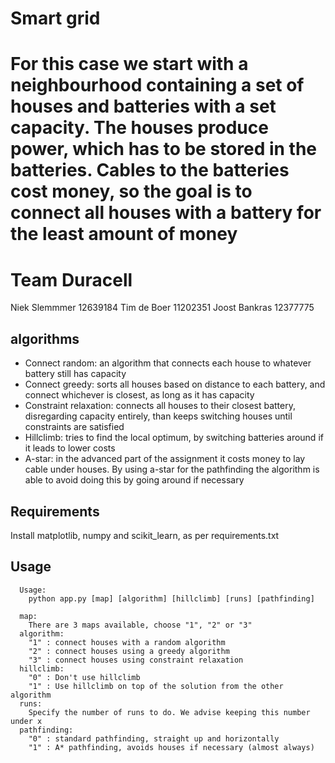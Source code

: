 Smart grid
==========
For this case we start with a neighbourhood containing a set of houses and
batteries with a set capacity. The houses produce power, which has to be stored
in the batteries. Cables to the batteries cost money, so the goal is to connect
all houses with a battery for the least amount of money
=============
Team Duracell
=============
Niek Slemmmer 12639184
Tim de Boer 11202351
Joost Bankras 12377775

## algorithms
* Connect random: an algorithm that connects each house to whatever battery
still has capacity
* Connect greedy: sorts all houses based on distance to each battery, and
connect whichever is closest, as long as it has capacity
* Constraint relaxation: connects all houses to their closest battery,
disregarding capacity entirely, than keeps switching houses until constraints
are satisfied
* Hillclimb: tries to find the local optimum, by switching batteries around
if it leads to lower costs
* A-star: in the advanced part of the assignment it costs money to lay cable
under houses. By using a-star for the pathfinding the algorithm is able to avoid
doing this by going around if necessary

## Requirements
Install matplotlib, numpy and scikit_learn, as per requirements.txt

## Usage
```
  Usage:
    python app.py [map] [algorithm] [hillclimb] [runs] [pathfinding]

  map:
    There are 3 maps available, choose "1", "2" or "3"
  algorithm:
    "1" : connect houses with a random algorithm
    "2" : connect houses using a greedy algorithm
    "3" : connect houses using constraint relaxation
  hillclimb:
    "0" : Don't use hillclimb
    "1" : Use hillclimb on top of the solution from the other algorithm
  runs:
    Specify the number of runs to do. We advise keeping this number under x
  pathfinding:
    "0" : standard pathfinding, straight up and horizontally
    "1" : A* pathfinding, avoids houses if necessary (almost always)
```
